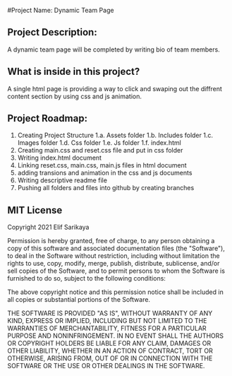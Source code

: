 
#Project Name:
Dynamic Team Page

## Project Description:
A dynamic team page will be completed by writing bio of team members.

## What is inside in this project?
A single html page is providing a way to click and swaping out the diffrent content section by using css and js animation.

## Project Roadmap:
1.	Creating Project Structure 
1.a. Assets folder
1.b. Includes folder
1.c. Images folder
1.d. Css folder
1.e. Js folder
1.f. index.html
2. Creating main.css and reset.css file and put in css folder
3. Writing index.html document
4. Linking reset.css, main.css, main.js files in html document
5. adding transions and animation in the css and js documents
6. Writing descriptive readme file
7. Pushing all folders and files into github by creating branches

## MIT License
Copyright 2021 Elif Sarikaya

Permission is hereby granted, free of charge, to any person obtaining a copy of this software and associated documentation files (the "Software"), to deal in the Software without restriction, including without limitation the rights to use, copy, modify, merge, publish, distribute, sublicense, and/or sell copies of the Software, and to permit persons to whom the Software is furnished to do so, subject to the following conditions:

The above copyright notice and this permission notice shall be included in all copies or substantial portions of the Software.

THE SOFTWARE IS PROVIDED "AS IS", WITHOUT WARRANTY OF ANY KIND, EXPRESS OR IMPLIED, INCLUDING BUT NOT LIMITED TO THE WARRANTIES OF MERCHANTABILITY, FITNESS FOR A PARTICULAR PURPOSE AND NONINFRINGEMENT. IN NO EVENT SHALL THE AUTHORS OR COPYRIGHT HOLDERS BE LIABLE FOR ANY CLAIM, DAMAGES OR OTHER LIABILITY, WHETHER IN AN ACTION OF CONTRACT, TORT OR OTHERWISE, ARISING FROM, OUT OF OR IN CONNECTION WITH THE SOFTWARE OR THE USE OR OTHER DEALINGS IN THE SOFTWARE.
 

 





